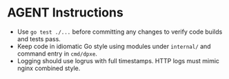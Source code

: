 # AGENT Instructions

- Use `go test ./...` before committing any changes to verify code builds and tests pass.
- Keep code in idiomatic Go style using modules under `internal/` and command entry in `cmd/dpxe`.
- Logging should use logrus with full timestamps. HTTP logs must mimic nginx combined style.
